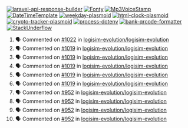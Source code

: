 [![laravel-api-response-builder](https://github-readme-stats.vercel.app/api/pin/?username=MarcinOrlowski&repo=laravel-api-response-builder&theme=default&hide_border=true&title_color=87c9c3&text_color=62696d&icon_color=636a6d&bg_color=30393e)](https://github.com/MarcinOrlowski/laravel-api-response-builder)
[![Fonty](https://github-readme-stats.vercel.app/api/pin/?username=MarcinOrlowski&repo=Fonty&theme=default&hide_border=true&title_color=87c9c3&text_color=62696d&icon_color=636a6d&bg_color=30393e)](https://github.com/MarcinOrlowski/Fonty)
[![Mp3VoiceStamp](https://github-readme-stats.vercel.app/api/pin/?username=MarcinOrlowski&repo=Mp3VoiceStamp&theme=default&hide_border=true&title_color=87c9c3&text_color=62696d&icon_color=636a6d&bg_color=30393e)](https://github.com/MarcinOrlowski/Mp3VoiceStamp)
[![DateTimeTemplate](https://github-readme-stats.vercel.app/api/pin/?username=MarcinOrlowski&repo=DateTimeTemplate&theme=default&hide_border=true&title_color=87c9c3&text_color=62696d&icon_color=636a6d&bg_color=30393e)](https://github.com/MarcinOrlowski/DateTimeTemplate)
[![weekday-plasmoid](https://github-readme-stats.vercel.app/api/pin/?username=MarcinOrlowski&repo=weekday-plasmoid&theme=default&hide_border=true&title_color=87c9c3&text_color=62696d&icon_color=636a6d&bg_color=30393e)](https://github.com/MarcinOrlowski/weekday-plasmoid)
[![html-clock-plasmoid](https://github-readme-stats.vercel.app/api/pin/?username=MarcinOrlowski&repo=html-clock-plasmoid&theme=default&hide_border=true&title_color=87c9c3&text_color=62696d&icon_color=636a6d&bg_color=30393e)](https://github.com/MarcinOrlowski/html-clock-plasmoid)
[![crypto-tracker-plasmoid](https://github-readme-stats.vercel.app/api/pin/?username=MarcinOrlowski&repo=crypto-tracker-plasmoid&theme=default&hide_border=true&title_color=87c9c3&text_color=62696d&icon_color=636a6d&bg_color=30393e)](https://github.com/MarcinOrlowski/crypto-tracker-plasmoid)
[![process-dotenv](https://github-readme-stats.vercel.app/api/pin/?username=MarcinOrlowski&repo=process-dotenv&theme=default&hide_border=true&title_color=87c9c3&text_color=62696d&icon_color=636a6d&bg_color=30393e)](https://github.com/MarcinOrlowski/process-dotenv)
[![bank-qrcode-formatter](https://github-readme-stats.vercel.app/api/pin/?username=MarcinOrlowski&repo=bank-qrcode-formatter&theme=default&hide_border=true&title_color=87c9c3&text_color=62696d&icon_color=636a6d&bg_color=30393e)](https://github.com/MarcinOrlowski/bank-qrcode-formatter)
[![StackUnderflow](https://github-readme-stats.vercel.app/api/pin/?username=MarcinOrlowski&repo=StackUnderflow&theme=default&hide_border=true&title_color=87c9c3&text_color=62696d&icon_color=636a6d&bg_color=30393e)](https://github.com/MarcinOrlowski/StackUnderflow)

<!--START_SECTION:activity-->
1. 🗣 Commented on [#1022](https://github.com/logisim-evolution/logisim-evolution/issues/1022) in [logisim-evolution/logisim-evolution](https://github.com/logisim-evolution/logisim-evolution)
2. 🗣 Commented on [#1019](https://github.com/logisim-evolution/logisim-evolution/issues/1019) in [logisim-evolution/logisim-evolution](https://github.com/logisim-evolution/logisim-evolution)
3. 🗣 Commented on [#1019](https://github.com/logisim-evolution/logisim-evolution/issues/1019) in [logisim-evolution/logisim-evolution](https://github.com/logisim-evolution/logisim-evolution)
4. 🗣 Commented on [#1019](https://github.com/logisim-evolution/logisim-evolution/issues/1019) in [logisim-evolution/logisim-evolution](https://github.com/logisim-evolution/logisim-evolution)
5. 🗣 Commented on [#1019](https://github.com/logisim-evolution/logisim-evolution/issues/1019) in [logisim-evolution/logisim-evolution](https://github.com/logisim-evolution/logisim-evolution)
6. 🗣 Commented on [#1019](https://github.com/logisim-evolution/logisim-evolution/issues/1019) in [logisim-evolution/logisim-evolution](https://github.com/logisim-evolution/logisim-evolution)
7. 🗣 Commented on [#952](https://github.com/logisim-evolution/logisim-evolution/issues/952) in [logisim-evolution/logisim-evolution](https://github.com/logisim-evolution/logisim-evolution)
8. 🗣 Commented on [#952](https://github.com/logisim-evolution/logisim-evolution/issues/952) in [logisim-evolution/logisim-evolution](https://github.com/logisim-evolution/logisim-evolution)
9. 🗣 Commented on [#952](https://github.com/logisim-evolution/logisim-evolution/issues/952) in [logisim-evolution/logisim-evolution](https://github.com/logisim-evolution/logisim-evolution)
10. 🗣 Commented on [#952](https://github.com/logisim-evolution/logisim-evolution/issues/952) in [logisim-evolution/logisim-evolution](https://github.com/logisim-evolution/logisim-evolution)
<!--END_SECTION:activity-->
